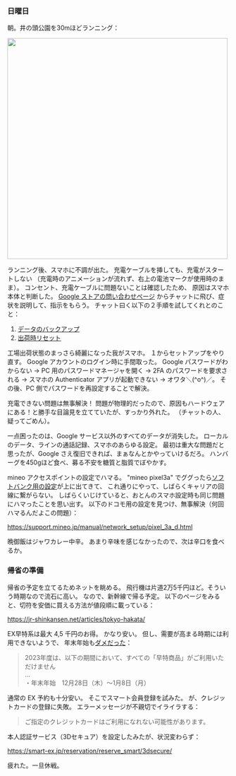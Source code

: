 ### 日曜日

朝。井の頭公園を30mほどランニング：

<img src="https://i.imgur.com/kFqpoTh.jpg" width="500">

ランニング後、スマホに不調が出た。
充電ケーブルを挿しても、充電がスタートしない
（充電時のアニメーションが流れず、右上の電池マークが使用時のまま）。
コンセント、充電ケーブルに問題ないことは確認したため、
原因はスマホ本体と判断した。
[Google ストアの問い合わせページ](https://support.google.com/store/gethelp)
からチャットに飛び、症状を説明して、指示をもらう。
チャット曰く以下の２手順を試してくれとのこと：

1. [データのバックアップ](https://support.google.com/pixelphone/answer/7179901)
2. [出荷時リセット](https://support.google.com/pixelphone/answer/4596836)

工場出荷状態のまっさら綺麗になった我がスマホ。
１からセットアップをやり直す。
Google アカウントのログイン時に手間取った。
Google パスワードがわからない ->
PC 用のパスワードマネージャを開く ->
2FA のパスワードを要求される ->
スマホの Authenticator アプリが起動できない ->
オワタ＼(^o^)／。
その後、PC 側でパスワードを再設定することで解決。

充電できない問題は無事解決！
問題が物理的だったので、原因もハードウェアにある！と勝手な目論見を立てていたが、すっかり外れた。
（チャットの人、疑ってごめん）。

一点困ったのは、Google サービス以外のすべてのデータが消失した。
ローカルのデータ、ラインの通話記録、スマホのあらゆる設定。
最初は重大な問題だと思ったが、Google さえ復旧できれば、まぁなんとかやっていけるだろ。
ハンバーグを450gほど食べ、募る不安を糖質と脂質でぼやかす。

mineo アクセスポイントの設定でハマる。
"mineo pixel3a" でググったら[ソフトバンク用の設定](https://support.mineo.jp/manual/network_setup/pixel_3a_s.html)が上に出てきて、
これ通りにやって、しばらくキャリアの回線に繋がらない。
しばらくいじけていると、おとんのスマホ設定時も同じ問題にハマったことを思い出す。
以下のドコモ用の設定を見つけ、無事解決（何回ハマるんだよこの問題）：

https://support.mineo.jp/manual/network_setup/pixel_3a_d.html

晩御飯はジャワカレー中辛。
あまり辛味を感じなかったので、次は辛口を食べるか。

### 帰省の準備

帰省の予定を立てるためネットを眺める。
飛行機は片道2万5千円ほど。そういう時期なので流石に高い。
なので、新幹線で帰る予定。
以下のページをみると、切符を安価に買える方法が値段順に載っている：

https://jr-shinkansen.net/articles/tokyo-hakata/

EX早特系は最大 4,5 千円のお得。
かなり安い。
但し、需要が高まる時期には利用できないようで、
年末年始も[ダメだった](https://expy.jp/topics/detail/?id=712)：

> 2023年度は、以下の期間において、すべての「早特商品」がご利用いただけません<br>
> ...<br>
> ・年末年始　12月28日（木）～1月8日（月）

通常の EX 予約も十分安い。
そこでスマート会員登録を試みた。
が、クレジットカードの登録に失敗。
エラーメッセージが不親切でイライラする：

> ご指定のクレジットカードはご利用になれない可能性があります。

本人認証サービス（3Dセキュア）を設定したみたが、状況変わらず：

https://smart-ex.jp/reservation/reserve_smart/3dsecure/

疲れた。一旦休戦。